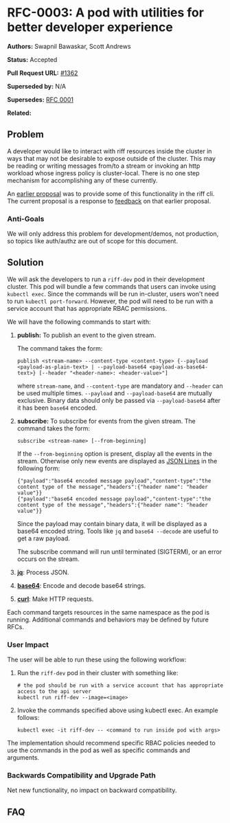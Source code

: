 # RFC-0003: A pod with utilities for better developer experience

**Authors:** Swapnil Bawaskar, Scott Andrews

**Status:** Accepted

**Pull Request URL:** [#1362](https://github.com/projectriff/riff/pull/1362)

**Superseded by:** N/A

**Supersedes:** [RFC 0001](https://github.com/projectriff/riff/pull/1359)

**Related:**


## Problem
A developer would like to interact with riff resources inside the cluster in ways that may not be desirable to expose outside of the cluster. This may be reading or writing messages from/to a stream or invoking an http workload whose ingress policy is cluster-local. There is no one step mechanism for accomplishing any of these currently.

An [earlier proposal](https://github.com/projectriff/riff/pull/1359) was to provide some of this functionality in the riff cli. The current proposal is a response to [feedback](https://github.com/projectriff/riff/pull/1359#discussion_r348617981) on that earlier proposal.

### Anti-Goals
We will only address this problem for development/demos, not production, so topics like auth/authz are out of scope for this document.

## Solution
We will ask the developers to run a `riff-dev` pod in their development cluster. This pod will bundle a few commands that users can invoke using `kubectl exec`. Since the commands will be run in-cluster, users won't need to run `kubectl port-forward`. However, the pod will need to be run with a service account that has appropriate RBAC permissions.

We will have the following commands to start with:

1. **publish:** To publish an event to the given stream.
    
    The command takes the form:
    
    ```
    publish <stream-name> --content-type <content-type> {--payload <payload-as-plain-text> | --payload-base64 <payload-as-base64-text>} [--header "<header-name>: <header-value>"]
    ```
    
    where `stream-name`, and `--content-type` are mandatory and `--header` can be used multiple times. `--payload` and `--payload-base64` are mutually exclusive. Binary data should only be passed via `--payload-base64` after it has been `base64` encoded.

1. **subscribe:** To subscribe for events from the given stream.
    The command takes the form:
    
    ```
    subscribe <stream-name> [--from-beginning]
    ```
    
    If the `--from-beginning` option is present, display all the events in the stream. Otherwise only new events are displayed as [JSON Lines](http://jsonlines.org) in the following form:
    
    ```
    {"payload":"base64 encoded message payload","content-type":"the content type of the message","headers":{"header name": "header value"}}
    {"payload":"base64 encoded message payload","content-type":"the content type of the message","headers":{"header name": "header value"}}
    ```
    
    Since the payload may contain binary data, it will be displayed as a base64 encoded string. Tools like `jq` and `base64 --decode` are useful to get a raw payload.
    
    The subscribe command will run until terminated (SIGTERM), or an error occurs on the stream.

1. [**jq**](https://stedolan.github.io/jq/): Process JSON.

1. [**base64**](http://manpages.ubuntu.com/manpages/bionic/man1/base64.1.html): Encode and decode base64 strings.

1. [**curl**](https://curl.haxx.se): Make HTTP requests.

Each command targets resources in the same namespace as the pod is running. Additional commands and behaviors may be defined by future RFCs.

### User Impact
The user will be able to run these using the following workflow:

1. Run the `riff-dev` pod in their cluster with something like:
    
    ```
    # the pod should be run with a service account that has appropriate access to the api server
    kubectl run riff-dev --image=<image>
    ```

1. Invoke the commands specified above using kubectl exec. An example follows:
    
    ```
    kubectl exec -it riff-dev -- <command to run inside pod with args>
    ```

The implementation should recommend specific RBAC policies needed to use the commands in the pod as well as specific commands and arguments.

### Backwards Compatibility and Upgrade Path
Net new functionality, no impact on backward compatibility.

## FAQ

